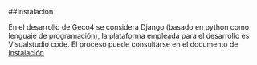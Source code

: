 ##Instalacion

En el desarrollo de Geco4 se considera Django (basado en python como lenguaje de programación), la plataforma empleada para el desarrollo es Visualstudio code. 
El proceso puede consultarse en el documento de [instalación](./documentacion/)
